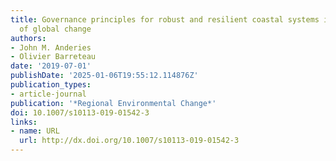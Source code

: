 ```yaml
---
title: Governance principles for robust and resilient coastal systems in the face
  of global change
authors:
- John M. Anderies
- Olivier Barreteau
date: '2019-07-01'
publishDate: '2025-01-06T19:55:12.114876Z'
publication_types:
- article-journal
publication: '*Regional Environmental Change*'
doi: 10.1007/s10113-019-01542-3
links:
- name: URL
  url: http://dx.doi.org/10.1007/s10113-019-01542-3
---
```

